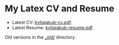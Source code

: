 # My Latex CV and Resume

* Latest CV: [kvitajakub-cv.pdf](cv/kvitajakub-cv.pdf).
* Latest Resume: [kvitajakub-resume.pdf](resume/kvitajakub-resume.pdf).

Old versions in the [_old/](_old/) directory.
